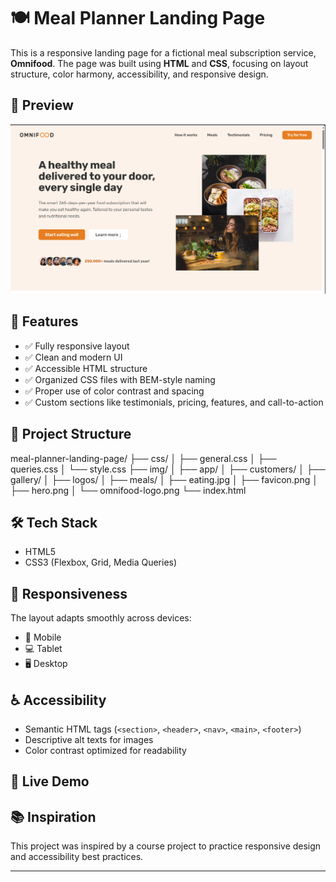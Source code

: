 # 🍽️ Meal Planner Landing Page

This is a responsive landing page for a fictional meal subscription service, **Omnifood**. The page was built using **HTML** and **CSS**, focusing on layout structure, color harmony, accessibility, and responsive design.

## 📸 Preview

![Preview of the project](./img/image.png)

## 🚀 Features

- ✅ Fully responsive layout
- ✅ Clean and modern UI
- ✅ Accessible HTML structure
- ✅ Organized CSS files with BEM-style naming
- ✅ Proper use of color contrast and spacing
- ✅ Custom sections like testimonials, pricing, features, and call-to-action

## 🧱 Project Structure

meal-planner-landing-page/
├── css/
│ ├── general.css
│ ├── queries.css
│ └── style.css
├── img/
│ ├── app/
│ ├── customers/
│ ├── gallery/
│ ├── logos/
│ ├── meals/
│ ├── eating.jpg
│ ├── favicon.png
│ ├── hero.png
│ └── omnifood-logo.png
└── index.html


## 🛠️ Tech Stack

- HTML5
- CSS3 (Flexbox, Grid, Media Queries)

## 📱 Responsiveness

The layout adapts smoothly across devices:
- 📱 Mobile
- 💻 Tablet
- 🖥️ Desktop

## ♿ Accessibility

- Semantic HTML tags (`<section>`, `<header>`, `<nav>`, `<main>`, `<footer>`)
- Descriptive alt texts for images
- Color contrast optimized for readability

## 📌 Live Demo


## 📚 Inspiration

This project was inspired by a course project to practice responsive design and accessibility best practices.

---


